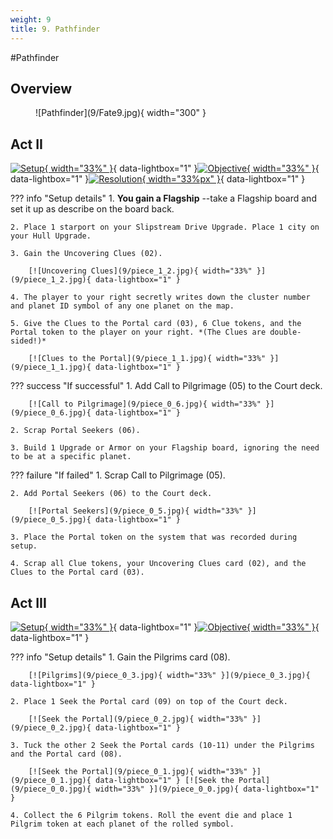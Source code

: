 ```yaml
---
weight: 9
title: 9. Pathfinder
---
```

#Pathfinder
## Overview
<figure markdown="span">
![Pathfinder](9/Fate9.jpg){ width="300" }
</figure>

## Act II

[![Setup](9/piece_1_3.jpg){ width="33%" }](9/piece_1_3.jpg){ data-lightbox="1" }[![Objective](9/back_1_3.jpg){ width="33%" }](9/back_1_3.jpg){ data-lightbox="1" }[![Resolution](9/piece_1_0.jpg){ width="33%px" }](9/piece_1_0.jpg){ data-lightbox="1" }

??? info "Setup details"
    1. **You gain a Flagship** --take a Flagship board and set it up as describe on the board back.
    
    2. Place 1 starport on your Slipstream Drive Upgrade. Place 1 city on your Hull Upgrade.
    
    3. Gain the Uncovering Clues (02).
    
        [![Uncovering Clues](9/piece_1_2.jpg){ width="33%" }](9/piece_1_2.jpg){ data-lightbox="1" }
    
    4. The player to your right secretly writes down the cluster number and planet ID symbol of any one planet on the map.
    
    5. Give the Clues to the Portal card (03), 6 Clue tokens, and the Portal token to the player on your right. *(The Clues are double-sided!)*

        [![Clues to the Portal](9/piece_1_1.jpg){ width="33%" }](9/piece_1_1.jpg){ data-lightbox="1" }

??? success "If successful"
    1. Add Call to Pilgrimage (05) to the Court deck.
    
        [![Call to Pilgrimage](9/piece_0_6.jpg){ width="33%" }](9/piece_0_6.jpg){ data-lightbox="1" }
    
    2. Scrap Portal Seekers (06).
    
    3. Build 1 Upgrade or Armor on your Flagship board, ignoring the need to be at a specific planet.

??? failure "If failed"
    1. Scrap Call to Pilgrimage (05).
    
    2. Add Portal Seekers (06) to the Court deck.
    
        [![Portal Seekers](9/piece_0_5.jpg){ width="33%" }](9/piece_0_5.jpg){ data-lightbox="1" }

    3. Place the Portal token on the system that was recorded during setup.
    
    4. Scrap all Clue tokens, your Uncovering Clues card (02), and the Clues to the Portal card (03).

## Act III

[![Setup](9/piece_0_4.jpg){ width="33%" }](9/piece_0_4.jpg){ data-lightbox="1" }[![Objective](9/back_0_4.jpg){ width="33%" }](9/back_0_4.jpg){ data-lightbox="1" }

??? info "Setup details"
    1. Gain the Pilgrims card (08).

        [![Pilgrims](9/piece_0_3.jpg){ width="33%" }](9/piece_0_3.jpg){ data-lightbox="1" }
    
    2. Place 1 Seek the Portal card (09) on top of the Court deck.

        [![Seek the Portal](9/piece_0_2.jpg){ width="33%" }](9/piece_0_2.jpg){ data-lightbox="1" }
    
    3. Tuck the other 2 Seek the Portal cards (10-11) under the Pilgrims and the Portal card (08).

        [![Seek the Portal](9/piece_0_1.jpg){ width="33%" }](9/piece_0_1.jpg){ data-lightbox="1" } [![Seek the Portal](9/piece_0_0.jpg){ width="33%" }](9/piece_0_0.jpg){ data-lightbox="1" }
    
    4. Collect the 6 Pilgrim tokens. Roll the event die and place 1 Pilgrim token at each planet of the rolled symbol.